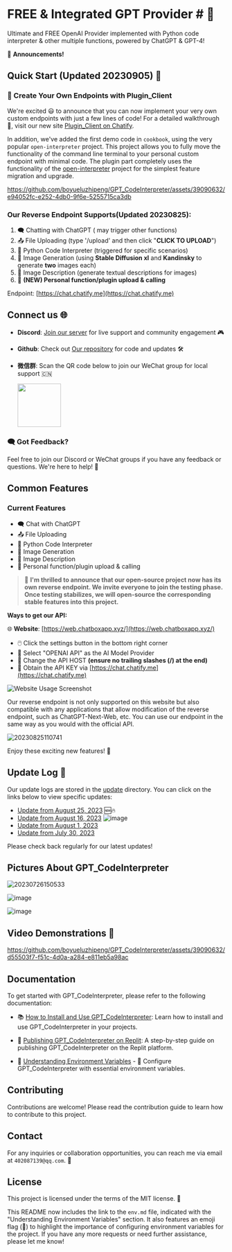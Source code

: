 # FREE & Integrated GPT Provider # 🤖

Ultimate and FREE OpenAI Provider implemented with Python code interpreter & other multiple functions, powered by ChatGPT & GPT-4!


📢 **Announcements!**
## Quick Start (Updated 20230905) 🚀
### 🌟 Create Your Own Endpoints with Plugin_Client
We're excited 😃 to announce that you can now implement your very own custom endpoints with just a few lines of code! For a detailed walkthrough 📖, visit our new site [Plugin_Client on Chatify](https://beta.chatify.me/plugin_client).

In addition, we've added the first demo code in `cookbook`, using the very popular `open-interpreter` project. This project allows you to fully move the functionality of the command line terminal to your personal custom endpoint with minimal code. The plugin part completely uses the functionality of the [open-interpreter](https://github.com/KillianLucas/open-interpreter) project for the simplest feature migration and upgrade.

https://github.com/boyueluzhipeng/GPT_CodeInterpreter/assets/39090632/e94052fc-e252-4db0-9f6e-5255715ca3db

### **Our Reverse Endpoint Supports**(Updated 20230825):
1. 🗨️ Chatting with ChatGPT ( may trigger other functions)
2. 📤 File Uploading (type '/upload' and then click "**CLICK TO UPLOAD**")
3. 🐍 Python Code Interpreter (triggered for specific scenarios)
4. 🎨 Image Generation (using **Stable Diffusion xl** and **Kandinsky** to generate **two** images each)
5. 📸 Image Description (generate textual descriptions for images)
6. 🎉 **(NEW) Personal function/plugin upload & calling**

Endpoint: [https://chat.chatify.me](https://chat.chatify.me)

## Connect us 🌐

- **Discord**: [Join our server](https://discord.gg/7UdJnyH6) for live support and community engagement 🎮
- **Github**: Check out [Our repository](https://github.com/boyueluzhipeng/GPT_CodeInterpreter) for code and updates 🛠️
- **微信群**: Scan the QR code below to join our WeChat group for local support 🇨🇳

  <img src="https://github.com/boyueluzhipeng/GPT_CodeInterpreter/assets/39090632/398bb640-e4fc-4c9b-9b58-6fc400c35f09" width="100"/>

### 🗨️ Got Feedback?
Feel free to join our Discord or WeChat groups if you have any feedback or questions. We're here to help! 🤝

## Common Features

### Current Features
- 🗨️ Chat with ChatGPT
- 📤 File Uploading
- 🐍 Python Code Interpreter
- 🎨 Image Generation
- 📸 Image Description
- 🎉 Personal function/plugin upload & calling

> 🎉 **I'm thrilled to announce that our open-source project now has its own reverse endpoint. We invite everyone to join the testing phase. Once testing stabilizes, we will open-source the corresponding stable features into this project.**


**Ways to get our API:**

🌐 **Website**: [https://web.chatboxapp.xyz/](https://web.chatboxapp.xyz/)
   - 🖱️ Click the settings button in the bottom right corner
   - 🧠 Select "OPENAI API" as the AI Model Provider
   - 🔧 Change the API HOST **(ensure no trailing slashes (/) at the end)**
   - 🔑 Obtain the API KEY via [https://chat.chatify.me](https://chat.chatify.me)

![Website Usage Screenshot](https://github.com/boyueluzhipeng/GPT_CodeInterpreter/assets/39090632/d8244579-b70d-4cc8-a323-8b0eb543f097)

Our reverse endpoint is not only supported on this website but also compatible with any applications that allow modification of the reverse endpoint, such as ChatGPT-Next-Web, etc. You can use our endpoint in the same way as you would with the official API.

![20230825110741](https://github.com/boyueluzhipeng/GPT_CodeInterpreter/assets/39090632/13a6fd5e-7b60-4c1c-92db-7b10807dc9d6)

Enjoy these exciting new features! 🎉

## Update Log 📝
Our update logs are stored in the [update](./update/) directory. You can click on the links below to view specific updates:
- [Update from August 25, 2023](./update/update_0825.md) 🆕🔥
- [Update from August 16, 2023](./update/update_0816.md)
![image](https://github.com/boyueluzhipeng/GPT_CodeInterpreter/assets/39090632/609da341-9462-4b8a-a672-99d3d1dcbc4b)
- [Update from August 1, 2023](./update/update_0801.md) 
- [Update from July 30, 2023](./update/update_0730.md)

Please check back regularly for our latest updates!

## Pictures About GPT_CodeInterpreter

![20230726150533](https://github.com/boyueluzhipeng/GPT_CodeInterpreter/assets/39090632/dabdf91f-0fc7-4794-bcdf-033f3e2dbafa)

![image](https://github.com/boyueluzhipeng/GPT_CodeInterpreter/assets/39090632/c5fac81b-7bbf-4bb8-83fe-4a0423eb3f86)

![image](https://github.com/boyueluzhipeng/GPT_CodeInterpreter/assets/39090632/ce360bb1-1347-4a96-a345-d15ddef618c2)


## Video Demonstrations 🎥

https://github.com/boyueluzhipeng/GPT_CodeInterpreter/assets/39090632/d55503f7-f51c-4d0a-a284-e811eb5a98ac


## Documentation

To get started with GPT_CodeInterpreter, please refer to the following documentation:

- 📚 [How to Install and Use GPT_CodeInterpreter](docs/install.md): Learn how to install and use GPT_CodeInterpreter in your projects.

- 🚀 [Publishing GPT_CodeInterpreter on Replit](docs/replit.md): A step-by-step guide on publishing GPT_CodeInterpreter on the Replit platform.

- 📝 [Understanding Environment Variables](docs/env.md) - 🔑 Configure GPT_CodeInterpreter with essential environment variables.

## Contributing

Contributions are welcome! Please read the contribution guide to learn how to contribute to this project.

## Contact

For any inquiries or collaboration opportunities, you can reach me via email at `402087139@qq.com`. 📧

## License

This project is licensed under the terms of the MIT license. 📜

This README now includes the link to the `env.md` file, indicated with the "Understanding Environment Variables" section. It also features an emoji flag (🔑) to highlight the importance of configuring environment variables for the project. If you have any more requests or need further assistance, please let me know!

